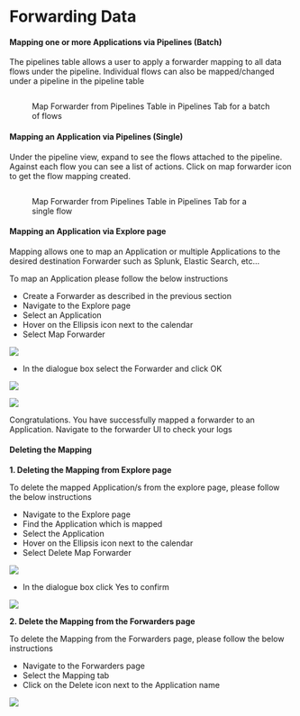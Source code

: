 # Forwarding Data

#### Mapping one or more Applications via Pipelines (Batch) <a href="#mapping-an-application" id="mapping-an-application"></a>

The pipelines table allows a user to apply a forwarder mapping to all data flows under the pipeline. Individual flows can also be mapped/changed under a pipeline in the pipeline table

<figure><img src="../../.gitbook/assets/Screenshot 2025-05-12 at 4.38.26 PM.png" alt=""><figcaption><p>Map Forwarder from Pipelines Table in Pipelines Tab for a batch of flows</p></figcaption></figure>

#### Mapping an Application via Pipelines (Single) <a href="#mapping-an-application" id="mapping-an-application"></a>

Under the pipeline view, expand to see the flows attached to the pipeline. Against each flow you can see a list of actions. Click on map forwarder icon to get the flow mapping created.

<figure><img src="../../.gitbook/assets/Screenshot 2025-05-12 at 4.41.32 PM.png" alt=""><figcaption><p>Map Forwarder from Pipelines Table in Pipelines Tab for a single flow</p></figcaption></figure>

#### Mapping an Application via Explore page <a href="#mapping-an-application" id="mapping-an-application"></a>

Mapping allows one to map an Application or multiple Applications to the desired destination Forwarder such as Splunk, Elastic Search, etc...

To map an Application please follow the below instructions

* Create a Forwarder as described in the previous section
* Navigate to the Explore page
* Select an Application
* Hover on the Ellipsis icon next to the calendar
* Select Map Forwarder

![](https://logflow-docs.logiq.ai/~gitbook/image?url=https%3A%2F%2F3717450363-files.gitbook.io%2F%7E%2Ffiles%2Fv0%2Fb%2Fgitbook-x-prod.appspot.com%2Fo%2Fspaces%252F8WGNQCWSTnL2NgouIRTq%252Fuploads%252FCJXjrRF9xLCQJUZIxeSK%252FScreenshot%2520from%25202022-07-19%252022-33-13.png%3Falt%3Dmedia%26token%3D377b53a8-9f11-4abd-98b8-1f39130860d4\&width=768\&dpr=4\&quality=100\&sign=fe7163da\&sv=1)

* In the dialogue box select the Forwarder and click OK

![](https://logflow-docs.logiq.ai/~gitbook/image?url=https%3A%2F%2F3717450363-files.gitbook.io%2F%7E%2Ffiles%2Fv0%2Fb%2Fgitbook-x-prod.appspot.com%2Fo%2Fspaces%252F8WGNQCWSTnL2NgouIRTq%252Fuploads%252FuaGBQ9TY8EizxPwXwoIg%252FScreenshot%2520from%25202022-07-19%252022-34-00.png%3Falt%3Dmedia%26token%3Dab96f577-3e24-4e39-a08f-d9f60b11b9e1\&width=768\&dpr=4\&quality=100\&sign=49a8adec\&sv=1)

![](https://logflow-docs.logiq.ai/~gitbook/image?url=https%3A%2F%2F3717450363-files.gitbook.io%2F%7E%2Ffiles%2Fv0%2Fb%2Fgitbook-x-prod.appspot.com%2Fo%2Fspaces%252F8WGNQCWSTnL2NgouIRTq%252Fuploads%252FOVy2MJNdyrTeHVcKmedV%252FScreenshot%2520from%25202022-07-19%252022-34-13.png%3Falt%3Dmedia%26token%3D5cbecfbb-b15a-47bb-974e-47149a5fd831\&width=768\&dpr=4\&quality=100\&sign=597a3401\&sv=1)

Congratulations. You have successfully mapped a forwarder to an Application. Navigate to the forwarder UI to check your logs

#### Deleting the Mapping <a href="#deleting-the-mapping" id="deleting-the-mapping"></a>

**1. Deleting the Mapping from Explore page**

To delete the mapped Application/s from the explore page, please follow the below instructions

* Navigate to the Explore page
* Find the Application which is mapped
* Select the Application
* Hover on the Ellipsis icon next to the calendar
* Select Delete Map Forwarder

![](https://logflow-docs.logiq.ai/~gitbook/image?url=https%3A%2F%2F3717450363-files.gitbook.io%2F%7E%2Ffiles%2Fv0%2Fb%2Fgitbook-x-prod.appspot.com%2Fo%2Fspaces%252F8WGNQCWSTnL2NgouIRTq%252Fuploads%252FdDqBx3CquW88MYjYT8lw%252FScreenshot%2520from%25202022-07-19%252022-34-54.png%3Falt%3Dmedia%26token%3D957ec76c-40bf-4d12-aa74-9adb51e32974\&width=768\&dpr=4\&quality=100\&sign=8812b602\&sv=1)

* In the dialogue box click Yes to confirm

![](https://logflow-docs.logiq.ai/~gitbook/image?url=https%3A%2F%2F3717450363-files.gitbook.io%2F%7E%2Ffiles%2Fv0%2Fb%2Fgitbook-x-prod.appspot.com%2Fo%2Fspaces%252F8WGNQCWSTnL2NgouIRTq%252Fuploads%252FdlqQvdTLTB2Qzn9nOnPC%252FScreenshot%2520from%25202022-07-19%252022-35-04.png%3Falt%3Dmedia%26token%3D5af86cef-caee-42d1-9fcb-51d85019d6dd\&width=768\&dpr=4\&quality=100\&sign=5f4adeb5\&sv=1)

**2. Delete the Mapping from the Forwarders page**

To delete the Mapping from the Forwarders page, please follow the below instructions

* Navigate to the Forwarders page
* Select the Mapping tab
* Click on the Delete icon next to the Application name

![](https://logflow-docs.logiq.ai/~gitbook/image?url=https%3A%2F%2F3717450363-files.gitbook.io%2F%7E%2Ffiles%2Fv0%2Fb%2Fgitbook-x-prod.appspot.com%2Fo%2Fspaces%252F8WGNQCWSTnL2NgouIRTq%252Fuploads%252FAM89kKikkILuoQnNMYIi%252FScreenshot%2520from%25202022-07-19%252022-35-42.png%3Falt%3Dmedia%26token%3D9891544e-a613-4bcf-87bc-7a5077f65a6c\&width=768\&dpr=4\&quality=100\&sign=5433d3f8\&sv=1)
